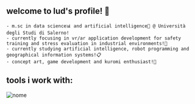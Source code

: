 ## welcome to lud's profile! 🍬

    - m.sc in data science📊 and artificial intelligence🤖 @ Università degli Studi di Salerno!
    - currently focusing in vr/ar application development for safety training and stress evaluation in industrial environments!🔩
    - currently studying artificial intelligence, robot programming and geographical information systems!📋
    - concept art, game development and kuromi enthusiast!🩶


## tools i work with:
  ![nome](link)
<!--
**ludovic4g/ludovic4g** is a ✨ _special_ ✨ repository because its `README.md` (this file) appears on your GitHub profile.

Here are some ideas to get you started:

- 🔭 I’m currently working on ...
- 🌱 I’m currently learning ...
- 👯 I’m looking to collaborate on ...
- 🤔 I’m looking for help with ...
- 💬 Ask me about ...
- 📫 How to reach me: ...
- 😄 Pronouns: ...
- ⚡ Fun fact: ...
-->
